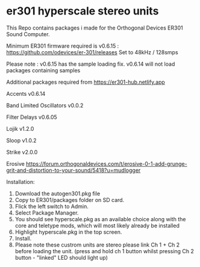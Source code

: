 # er301 hyperscale stereo units
This Repo contains packages i made for the Orthogonal Devices ER301 Sound Computer.

Minimum ER301 firmware required is v0.6.15 : https://github.com/odevices/er-301/releases
Set to 48kHz / 128smps

Please note : v0.6.15 has the sample loading fix. 
v0.6.14 will not load packages containing samples

Additional packages required from https://er301-hub.netlify.app

Accents v0.6.14

Band Limited Oscillators v0.0.2

Filter Delays v0.6.05

Lojik v1.2.0

Sloop v1.0.2

Strike v2.0.0

Erosive https://forum.orthogonaldevices.com/t/erosive-0-1-add-grunge-grit-and-distortion-to-your-sound/5418?u=mudlogger

Installation:

1. Download the autogen301.pkg file
2. Copy to ER301/packages folder on SD card.
3. Flick the left switch to Admin.
4. Select Package Manager.
5. You should see hyperscale.pkg as an available choice along with the core and teletype mods, which will most likely already be installed
6. Highlight hyperscale.pkg in the top screen.
7. Install.
8. Please note these custrom units are stereo please link Ch 1 + Ch 2 before loading the unit. (press and hold ch 1 button whilst pressing Ch 2 button - "linked" LED should light up)
